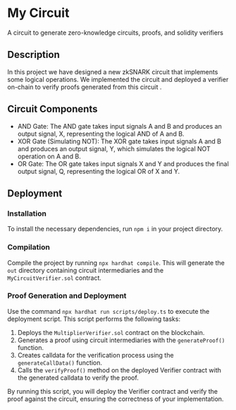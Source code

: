# My Circuit

A circuit to generate zero-knowledge circuits, proofs, and solidity verifiers

## Description

In this project we have designed a new zkSNARK circuit that implements some logical operations. We implemented the circuit and deployed a verifier on-chain to verify proofs generated from this circuit .

## Circuit Components

- AND Gate: The AND gate takes input signals A and B and produces an output signal, X, representing the logical AND of A and B.
- XOR Gate (Simulating NOT): The XOR gate takes input signals A and B and produces an output signal, Y, which simulates the logical NOT operation on A and B.
- OR Gate: The OR gate takes input signals X and Y and produces the final output signal, Q, representing the logical OR of X and Y.
  
## Deployment
### Installation
To install the necessary dependencies, run `npm i` in your project directory.

### Compilation
Compile the project by running `npx hardhat compile`. This will generate the `out` directory containing circuit intermediaries and the `MyCircuitVerifier.sol` contract.

### Proof Generation and Deployment

Use the command `npx hardhat run scripts/deploy.ts` to execute the deployment script. This script performs the following tasks:

1. Deploys the `MultiplierVerifier.sol` contract on the blockchain.
2. Generates a proof using circuit intermediaries with the `generateProof()` function.
3. Creates calldata for the verification process using the `generateCallData()` function.
4. Calls the `verifyProof()` method on the deployed Verifier contract with the generated calldata to verify the proof.

By running this script, you will deploy the Verifier contract and verify the proof against the circuit, ensuring the correctness of your implementation.


